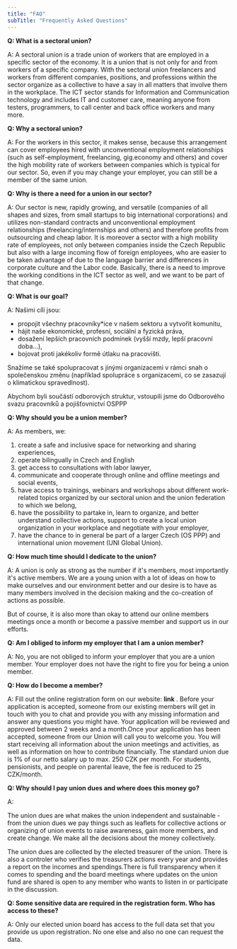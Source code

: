 ```yaml
---
title: "FAQ"
subTitle: "Frequently Asked Questions"
---
```

**Q: What is a sectoral union?**

A: A sectoral union is a trade union of workers that are employed in a specific sector of the economy. It is a union that is not only for and from workers of a specific company. With the sectoral union freelancers and workers from different companies, positions, and professions within the sector organize as a collective to have a say in all matters that involve them in the workplace. The ICT sector stands for Information and Communication technology and includes IT and customer care, meaning anyone from testers, programmers, to call center and back office workers and many more.

**Q: Why a sectoral union?**

A: For the workers in this sector, it makes sense, because this arrangement can cover employees hired with unconventional employment relationships (such as self-employment, freelancing, gig.economy and others) and cover the high mobility rate of workers between companies which is typical for our sector. So, even if you may change your employer, you can still be a member of the same union.

**Q: Why is there a need for a union in our sector?**

A: Our sector is new, rapidly growing, and versatile (companies of all shapes and sizes, from small startups to big international corporations) and utilizes non-standard contracts and unconventional employment relationships (freelancing/internships and others) and therefore profits from outsourcing and cheap labor. It is moreover a sector with a high mobility rate of employees, not only between companies inside the Czech Republic but also with a large incoming flow of foreign employees, who are easier to be taken advantage of due to the language barrier and differences in corporate culture and the Labor code. Basically, there is a need to improve the working conditions in the ICT sector as well, and we want to be part of that change.

**Q: What is our goal?**

A: Našimi cíli jsou:

- propojit všechny pracovníky\*ice v našem sektoru a vytvořit komunitu,
- hájit naše ekonomické, profesní, sociální a fyzická práva,
- dosažení lepších pracovních podmínek (vyšší mzdy, lepší pracovní doba...),
- bojovat proti jakékoliv formě útlaku na pracovišti.

Snažíme se také spolupracovat s jinými organizacemi v rámci snah o společenskou změnu (například spolupráce s organizacemi, co se zasazují o klimatickou spravedlnost).

Abychom byli součástí odborových struktur, vstoupili jsme do Odborového svazu pracovníků a pojišťovnictví OSPPP


**Q: Why should you be a union member?**

A: As members, we:

1. create a safe and inclusive space for networking and sharing experiences,
1. operate bilingually in Czech and English
1. get access to consultations with labor lawyer,
1. communicate and cooperate through online and offline meetings and social events,
1. have access to trainings, webinars and workshops about different work-related topics organized by our sectoral union and the union federation to which we belong,
1. have the possibility to partake in, learn to organize, and better understand collective actions, support to create a local union organization in your workplace and negotiate with your employer,
1. have the chance to in general be part of a larger Czech (OS PPP) and international union movement (UNI Global Union).

**Q: How much time should I dedicate to the union?**

A: A union is only as strong as the number if it's members, most importantly it's active members. We are a young union with a lot of ideas on how to make ourselves and our environment better and our desire is to have as many members involved in the decision making and the co-creation of actions as possible.

But of course, it is also more than okay to attend our online members meetings once a month or become a passive member and support us in our efforts.

**Q: Am I obliged to inform my employer that I am a union member?**

A: No, you are not obliged to inform your employer that you are a union member. Your employer does not have the right to fire you for being a union member.

**Q: How do I become a member?**

A: Fill out the online registration form on our website: **link** . Before your application is accepted, someone from our existing members will get in touch with you to chat and provide you with any missing information and answer any questions you might have. Your application will be reviewed and approved between 2 weeks and a month.Once your application has been accepted, someone from our Union will call you to welcome you. You will start receiving all information about the union meetings and activities, as well as information on how to contribute financially. The standard union due is 1% of our netto salary up to max. 250 CZK per month. For students, pensionists, and people on parental leave, the fee is reduced to 25 CZK/month.

**Q: Why should I pay union dues and where does this money go?**

A:

The union dues are what makes the union independent and sustainable - from the union dues we pay things such as leaflets for collective actions or organizing of union events to raise awareness, gain more members, and create change. We make all the decisions about the money collectively.

The union dues are collected by the elected treasurer of the union. There is also a controler who verifies the treasurers actions every year and provides a report on the incomes and spendings.There is full transparency when it comes to spending and the board meetings where updates on the union fund are shared is open to any member who wants to listen in or participate in the discussion.

**Q: Some sensitive data are required in the registration form. Who has access to these?**

A: Only our elected union board has access to the full data set that you provide us upon registration. No one else and also no one can request the data.
